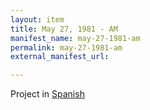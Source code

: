 ```yaml
---
layout: item
title: May 27, 1981 - AM
manifest_name: may-27-1981-am
permalink: may-27-1981-am
external_manifest_url: 

---
```

<!-- Add an essay or interpretive material below this line,
using HTML or markdown.  Do not modify this file above this line -->
Project in <a href="https://hipstas.github.io/radio-venceremos-espanol/introducci-n">Spanish</a>
